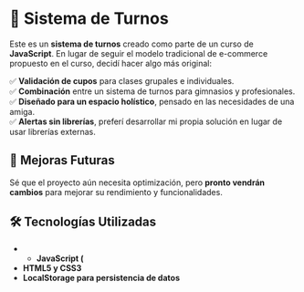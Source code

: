 # 📅 Sistema de Turnos  

Este es un **sistema de turnos** creado como parte de un curso de **JavaScript**. En lugar de seguir el modelo tradicional de e-commerce propuesto en el curso, decidí hacer algo más original:  

✅ **Validación de cupos** para clases grupales e individuales.  
✅ **Combinación** entre un sistema de turnos para gimnasios y profesionales.  
✅ **Diseñado para un espacio holístico**, pensado en las necesidades de una amiga.  
✅ **Alertas sin librerías**, preferí desarrollar mi propia solución en lugar de usar librerías externas.  

## 🚀 Mejoras Futuras  
Sé que el proyecto aún necesita optimización, pero **pronto vendrán cambios** para mejorar su rendimiento y funcionalidades.  

## 🛠 Tecnologías Utilizadas  
- - **JavaScript (**  
- **HTML5 y CSS3**  
- **LocalStorage para persistencia de datos**  

